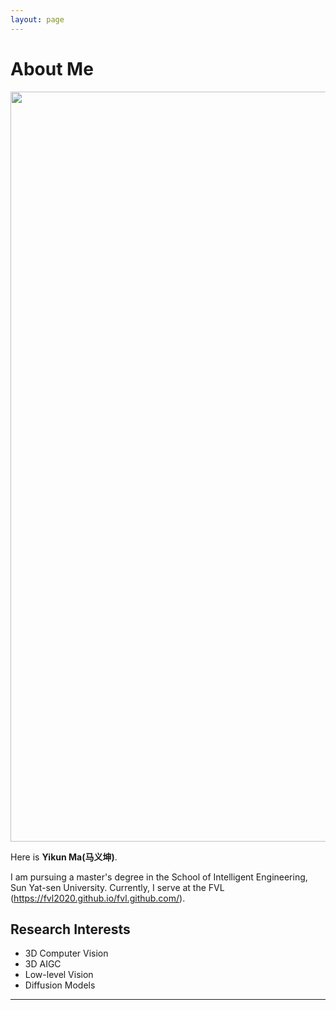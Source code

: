 ```yaml
---
layout: page
---
```


# About Me

<img src="https://github.com/Mr-Ma-yikun/Mr-Ma-yikun.github.io/yikun.jpg" class="floatpic" width="1700" height="1200">

Here is **Yikun Ma(马义坤)**.

  I am pursuing a master's degree in the School of Intelligent Engineering, Sun Yat-sen University. Currently, I serve at the FVL (https://fvl2020.github.io/fvl.github.com/).


## Research Interests

- 3D Computer Vision
- 3D AIGC
- Low-level Vision
- Diffusion Models

---

